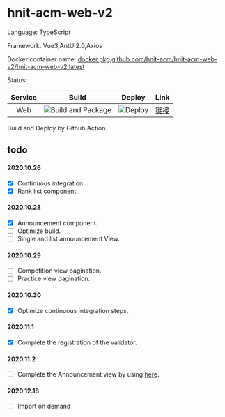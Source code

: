 # hnit-acm-web-v2

Language: TypeScript

Framework: Vue3,AntUI2.0,Axios

Docker container
name: [docker.pkg.github.com/hnit-acm/hnit-acm-web-v2/hnit-acm-web-v2:latest](https://github.com/orgs/hnit-acm/packages?repo_name=hnit-acm-web-v2)

Status:

|Service|Build|Deploy|Link|
|:---:|:---:|:---:|:---:|
|Web|![Build and Package](https://github.com/hnit-acm/hnit-acm-web-v2/workflows/Build%20and%20Package/badge.svg?event=push)|![Deploy](https://github.com/hnit-acm/hnit-acm-web-v2/workflows/SSh%20remote%20deploy/badge.svg?event=registry_package)|[链接](http://code.nekilc.com:8900)|

Build and Deploy by Github Action.

## todo

#### 2020.10.26

- [x] Continuous integration.
- [x] Rank list component.

#### 2020.10.28

- [x] Announcement component.
- [ ] Optimize build.
- [ ] Single and list announcement View.

#### 2020.10.29

- [ ] Competition view pagination.
- [ ] Practice view pagination.

#### 2020.10.30

- [x] Optimize continuous integration steps.

#### 2020.11.1

- [x] Complete the registration of the validator.

#### 2020.11.2

- [ ] Complete the Announcement view by using [here](https://2x.antdv.com/components/page-header-cn/#components-page-header-demo-use-with-breadcrumbs).

#### 2020.12.18

- [ ] Import on demand
